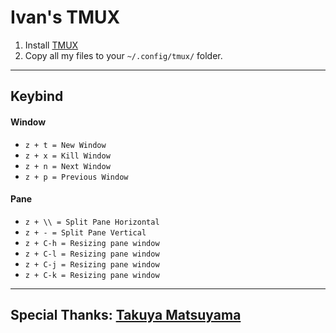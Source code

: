 # Ivan's TMUX

1. Install [TMUX](https://github.com/tmux/tmux/wiki/Installing)
2. Copy all my files to your `~/.config/tmux/` folder.

***

## Keybind
#### Window
- `z + t = New Window`
- `z + x = Kill Window`
- `z + n = Next Window`
- `z + p = Previous Window`

#### Pane
- `z + \\ = Split Pane Horizontal`
- `z + - = Split Pane Vertical`
- `z + C-h = Resizing pane window`
- `z + C-l = Resizing pane window`
- `z + C-j = Resizing pane window`
- `z + C-k = Resizing pane window`

***

## Special Thanks: [Takuya Matsuyama](https://www.youtube.com/c/devaslife)
